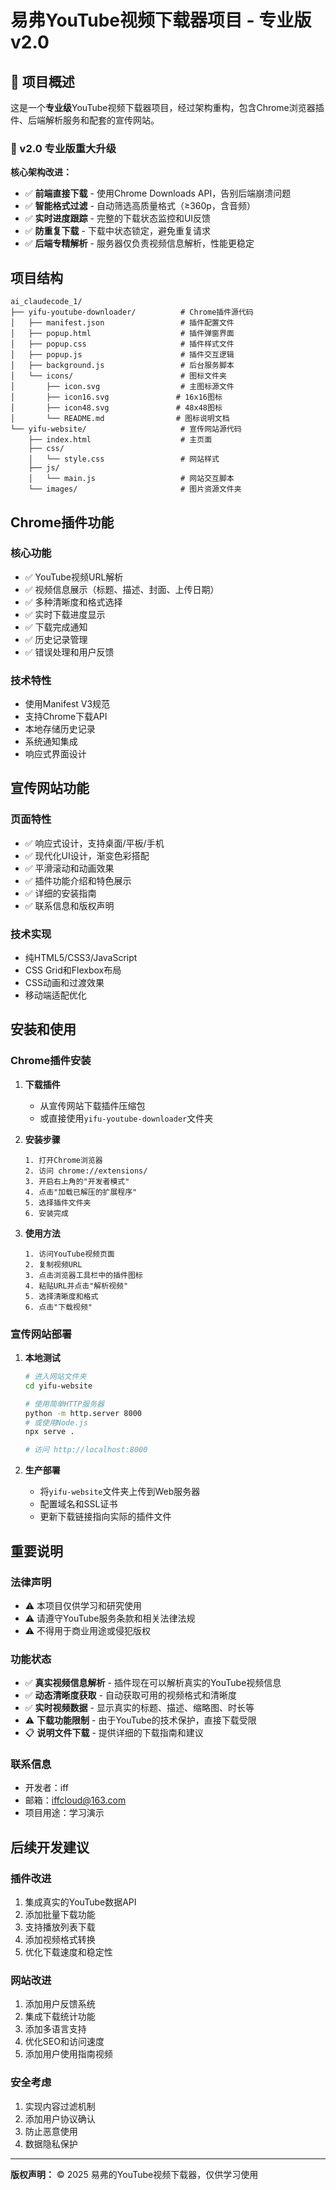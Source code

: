 # 易弗YouTube视频下载器项目 - 专业版 v2.0

## 🎯 项目概述

这是一个**专业级**YouTube视频下载器项目，经过架构重构，包含Chrome浏览器插件、后端解析服务和配套的宣传网站。

### 🚀 v2.0 专业版重大升级

**核心架构改进：**
- ✅ **前端直接下载** - 使用Chrome Downloads API，告别后端崩溃问题
- ✅ **智能格式过滤** - 自动筛选高质量格式（≥360p，含音频）
- ✅ **实时进度跟踪** - 完整的下载状态监控和UI反馈
- ✅ **防重复下载** - 下载中状态锁定，避免重复请求
- ✅ **后端专精解析** - 服务器仅负责视频信息解析，性能更稳定

## 项目结构

```
ai_claudecode_1/
├── yifu-youtube-downloader/          # Chrome插件源代码
│   ├── manifest.json                 # 插件配置文件
│   ├── popup.html                    # 插件弹窗界面
│   ├── popup.css                     # 插件样式文件
│   ├── popup.js                      # 插件交互逻辑
│   ├── background.js                 # 后台服务脚本
│   └── icons/                        # 图标文件夹
│       ├── icon.svg                  # 主图标源文件
│       ├── icon16.svg               # 16x16图标
│       ├── icon48.svg               # 48x48图标
│       └── README.md                # 图标说明文档
└── yifu-website/                     # 宣传网站源代码
    ├── index.html                    # 主页面
    ├── css/
    │   └── style.css                 # 网站样式
    ├── js/
    │   └── main.js                   # 网站交互脚本
    └── images/                       # 图片资源文件夹
```

## Chrome插件功能

### 核心功能
- ✅ YouTube视频URL解析
- ✅ 视频信息展示（标题、描述、封面、上传日期）
- ✅ 多种清晰度和格式选择
- ✅ 实时下载进度显示
- ✅ 下载完成通知
- ✅ 历史记录管理
- ✅ 错误处理和用户反馈

### 技术特性
- 使用Manifest V3规范
- 支持Chrome下载API
- 本地存储历史记录
- 系统通知集成
- 响应式界面设计

## 宣传网站功能

### 页面特性
- ✅ 响应式设计，支持桌面/平板/手机
- ✅ 现代化UI设计，渐变色彩搭配
- ✅ 平滑滚动和动画效果
- ✅ 插件功能介绍和特色展示
- ✅ 详细的安装指南
- ✅ 联系信息和版权声明

### 技术实现
- 纯HTML5/CSS3/JavaScript
- CSS Grid和Flexbox布局
- CSS动画和过渡效果
- 移动端适配优化

## 安装和使用

### Chrome插件安装

1. **下载插件**
   - 从宣传网站下载插件压缩包
   - 或直接使用`yifu-youtube-downloader`文件夹

2. **安装步骤**
   ```
   1. 打开Chrome浏览器
   2. 访问 chrome://extensions/
   3. 开启右上角的"开发者模式"
   4. 点击"加载已解压的扩展程序"
   5. 选择插件文件夹
   6. 安装完成
   ```

3. **使用方法**
   ```
   1. 访问YouTube视频页面
   2. 复制视频URL
   3. 点击浏览器工具栏中的插件图标
   4. 粘贴URL并点击"解析视频"
   5. 选择清晰度和格式
   6. 点击"下载视频"
   ```

### 宣传网站部署

1. **本地测试**
   ```bash
   # 进入网站文件夹
   cd yifu-website
   
   # 使用简单HTTP服务器
   python -m http.server 8000
   # 或使用Node.js
   npx serve .
   
   # 访问 http://localhost:8000
   ```

2. **生产部署**
   - 将`yifu-website`文件夹上传到Web服务器
   - 配置域名和SSL证书
   - 更新下载链接指向实际的插件文件

## 重要说明

### 法律声明
- ⚠️ 本项目仅供学习和研究使用
- ⚠️ 请遵守YouTube服务条款和相关法律法规
- ⚠️ 不得用于商业用途或侵犯版权

### 功能状态
- ✅ **真实视频信息解析** - 插件现在可以解析真实的YouTube视频信息
- ✅ **动态清晰度获取** - 自动获取可用的视频格式和清晰度
- ✅ **实时视频数据** - 显示真实的标题、描述、缩略图、时长等
- ⚠️ **下载功能限制** - 由于YouTube的技术保护，直接下载受限
- 📋 **说明文件下载** - 提供详细的下载指南和建议

### 联系信息
- 开发者：iff
- 邮箱：iffcloud@163.com
- 项目用途：学习演示

## 后续开发建议

### 插件改进
1. 集成真实的YouTube数据API
2. 添加批量下载功能
3. 支持播放列表下载
4. 添加视频格式转换
5. 优化下载速度和稳定性

### 网站改进
1. 添加用户反馈系统
2. 集成下载统计功能
3. 添加多语言支持
4. 优化SEO和访问速度
5. 添加用户使用指南视频

### 安全考虑
1. 实现内容过滤机制
2. 添加用户协议确认
3. 防止恶意使用
4. 数据隐私保护

---

**版权声明：** © 2025 易弗的YouTube视频下载器，仅供学习使用